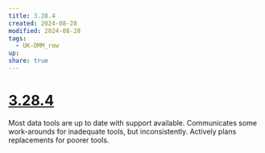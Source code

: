 ```yaml
---
title: 3.28.4
created: 2024-08-28
modified: 2024-08-28
tags:
  - UK-DMM_row
up: 
share: true
---
```

# [3.28.4](3.28.4.md)

Most data tools are up to date with support available. Communicates some work-arounds for inadequate tools, but inconsistently. Actively plans replacements for poorer tools.
